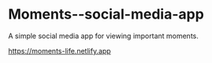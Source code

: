 # Moments--social-media-app

A simple social media app for viewing important moments.

https://moments-life.netlify.app
